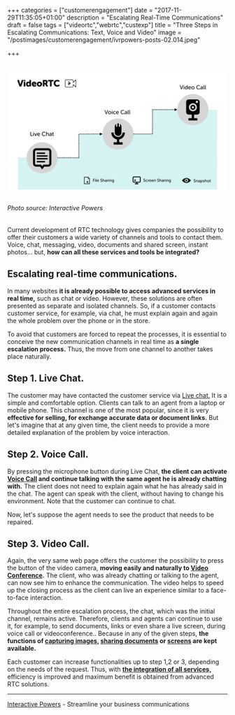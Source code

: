 +++
categories = ["customerengagement"]
date = "2017-11-29T11:35:05+01:00"
description = "Escalating Real-Time Communications"
draft = false
tags = ["videortc","webrtc","custexp"]
title = "Three Steps in Escalating Communications: Text, Voice and Video"
image = "/postimages/customerengagement/ivrpowers-posts-02.014.jpeg"

+++

![graphic chat-voice-video](/postimages/customerengagement/ivrpowers-posts-02.013.jpeg)
--------
###### Photo source: Interactive Powers


Current development of RTC technology gives companies the possibility to offer their customers a wide variety of channels and tools to contact them. Voice, chat, messaging, video, documents and shared screen, instant photos... but, **how can all these services and tools be integrated?**


## Escalating real-time communications.
 
In many websites **it is already possible to access advanced services in real time,** such as chat or video. However, these solutions are often presented as separate and isolated channels. So, if a customer contacts customer service, for example, via chat, he must explain again and again the whole problem over the phone or in the store.

To avoid that customers are forced to repeat the processes, it is essential to conceive the new communication channels in real time as **a single escalation process.** Thus, the move from one channel to another takes place naturally.


## Step 1. Live Chat.

The customer may have contacted the customer service via [Live chat.](http://blog.ivrpowers.com/post/products/video-rtc-live-chat/) It is a simple and comfortable option. Clients can talk to an agent from a laptop or mobile phone. This channel is one of the most popular, since it is very **effective for selling, for exchange accurate data or document links.** But let's imagine that at any given time, the client needs to provide a more detailed explanation of the problem by voice interaction.

## Step 2. Voice Call.

By pressing the microphone button during Live Chat, **the client can activate [Voice Call](http://blog.ivrpowers.com/post/products/video-rtc-voice-calling/) and continue talking with the same agent he is already chatting with.** The client does not need to explain again what he has already said in the chat. The agent can speak with the client, without having to change his environment. Note that the customer can continue to chat. 

Now, let's suppose the agent needs to see the product that needs to be repaired.

 
## Step 3. Video Call.

Again, the very same web page offers the customer the possibility to press the button of the video camera, **moving easily and naturally to [Video Conference](http://blog.ivrpowers.com/post/products/video-rtc-video-calling/).** The client, who was already chatting or talking to the agent, can now see him to enhance the communication. The video helps to speed up the closing process as the client can live an experience similar to a face-to-face interaction.


Throughout the entire escalation process, the chat, which was the initial channel, remains active. Therefore, clients and agents can continue to use it, for example, to send documents, links or even share a live screen, during voice call or videoconference.. Because in any of the given steps, **the functions of [capturing images](http://blog.ivrpowers.com/post/products/video-rtc-snapshot/), [sharing documents](http://blog.ivrpowers.com/post/products/video-rtc-file-sharing/) or [screens](http://blog.ivrpowers.com/post/products/video-rtc-screen-sharing/) are kept available.**
 
Each customer can increase functionalities up to step 1,2 or 3, depending on the needs of the request. Thus, with [**the integration of all services,**](http://blog.ivrpowers.com/post/contactcenter/video-integration/) efficiency is improved and maximum benefit is obtained from advanced RTC solutions.

---
[Interactive Powers](http://www.ivrpowers.com/) - Streamline your business communications




